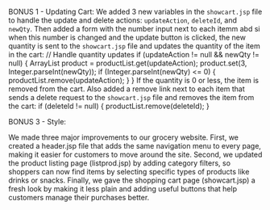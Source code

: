 BONUS 1 - Updating Cart:
We added 3 new variables in the `showcart.jsp` file to handle the update and delete actions: `updateAction`, `deleteId`, and `newQty`. Then added a form with the number input next to each itemm abd si when this number is changed and the update button is clicked, the new quantity is sent to the `showcart.jsp` file and updates the quantity of the item in the cart: // Handle quantity updates
if (updateAction != null && newQty != null) {
    ArrayList<Object> product = productList.get(updateAction);
    product.set(3, Integer.parseInt(newQty));
    if (Integer.parseInt(newQty) <= 0) {
        productList.remove(updateAction);
    }
}
 If the quantity is 0 or less, the item is removed from the cart. Also added a remove link next to each item that sends a delete request to the `showcart.jsp` file and removes the item from the cart: if (deleteId != null) {
    productList.remove(deleteId);
}

BONUS 3 - Style:

We made three major improvements to our grocery website. First, we created a header.jsp file that adds the same navigation menu to every page, making it easier for customers to move around the site. Second, we updated the product listing page (listprod.jsp) by adding category filters, so shoppers can now find items by selecting specific types of products like drinks or snacks. Finally, we gave the shopping cart page (showcart.jsp) a fresh look by making it less plain and adding useful buttons that help customers manage their purchases better.

